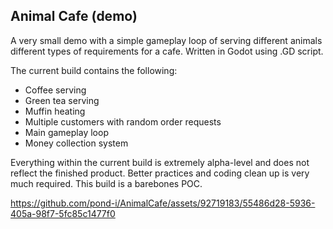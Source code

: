 ## Animal Cafe (demo)

A very small demo with a simple gameplay loop of serving different animals different types of requirements for a cafe. Written in Godot using .GD script.

The current build contains the following:
- Coffee serving
- Green tea serving
- Muffin heating 
- Multiple customers with random order requests
- Main gameplay loop
-	Money collection system
    
Everything within the current build is extremely alpha-level and does not reflect the finished product. Better practices and coding clean up is very much required. This build is a barebones POC. 

https://github.com/pond-i/AnimalCafe/assets/92719183/55486d28-5936-405a-98f7-5fc85c1477f0

